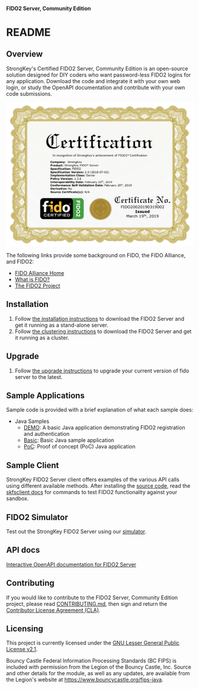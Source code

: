 #### FIDO2 Server, Community Edition 
# README

## Overview
StrongKey's Certified FIDO2 Server, Community Edition is an open-source solution designed for DIY coders who want password-less FIDO2  logins for any application. Download the code and integrate it with your own web login, or study the OpenAPI documentation and contribute with your own code submissions.

![StrongKey FIDO Certificate](https://github.com/StrongKey/fido2/raw/master/docs/images/fido2certified.png)

The following links provide some background on FIDO, the FIDO Alliance, and FIDO2:

* [FIDO Alliance Home](https://fidoalliance.org)
* [What is FIDO?](https://fidoalliance.org/what-is-fido/)
* [The FIDO2 Project](https://fidoalliance.org/fido2/)

## Installation
1) Follow [the installation instructions](docs/Installation_Guide_Linux.md) to download the FIDO2 Server and get it running as a stand-alone server.
2) Follow [the clustering instructions](docs/Clustering_Guide_Linux.md) to download the FIDO2 Server and get it running as a cluster.

## Upgrade
1) Follow [the upgrade instructions](docs/Upgrade_Guide_Linux.md) to upgrade your current version of fido server to the latest.

## Sample Applications
Sample code is provided with a brief explanation of what each sample does:

* Java Samples
  * [DEMO](https://fido2.strongkey.com): A basic Java application demonstrating FIDO2 registration and authentication
  * [Basic](https://github.com/StrongKey/fido2/tree/master/sampleapps/java/basic/): Basic Java sample application
  * [PoC](https://github.com/StrongKey/fido2/tree/master/sampleapps/java/poc/): Proof of concept (PoC) Java application

## Sample Client
StrongKey FIDO2 Server client offers examples of the various API calls using different available methods. After installing the [source code](https://github.com/StrongKey/fido2/tree/master/server/skfsclient), read the [skfsclient docs](https://github.com/StrongKey/fido2/blob/update_documents/server/skfsclient/skfsclient.md) for commands to test FIDO2 functionality against your sandbox.

## FIDO2 Simulator
Test out the StrongKey FIDO2 Server using our [simulator](https://github.com/StrongKey/fido2/tree/master/server/FIDO2Simulator).

## API docs
[Interactive OpenAPI documentation for FIDO2 Server](https://strongkey.github.io/fido2/)

## Contributing
If you would like to contribute to the FIDO2 Server, Community Edition project, please read [CONTRIBUTING.md](CONTRIBUTING.md), then sign and return the [Contributor License Agreement (CLA)](https://cla-assistant.io/StrongKey/fido2).

## Licensing
This project is currently licensed under the [GNU Lesser General Public License v2.1](LICENSE).

Bouncy Castle Federal Information Processing Standards (BC FIPS) is included with permission from the Legion of the Bouncy Castle, Inc. Source and other details for the module, as well as any updates, are available from the Legion's website at https://www.bouncycastle.org/fips-java.

